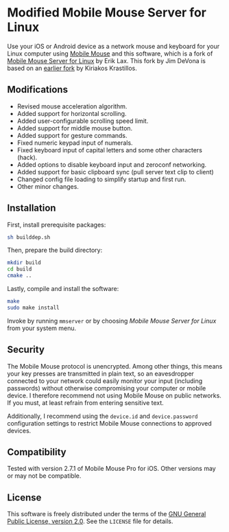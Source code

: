 # Modified Mobile Mouse Server for Linux

Use your iOS or Android device as a network mouse and keyboard for your Linux computer using [Mobile Mouse](http://www.mobilemouse.com/) and this software, which is a fork of [Mobile Mouse Server for Linux](http://sourceforge.net/projects/mmlinuxserver/) by Erik Lax. This fork by Jim DeVona is based on an [earlier fork](https://github.com/kiriakos/mmserver) by Kiriakos Krastillos.

## Modifications

- Revised mouse acceleration algorithm.
- Added support for horizontal scrolling.
- Added user-configurable scrolling speed limit.
- Added support for middle mouse button.
- Added support for gesture commands.
- Fixed numeric keypad input of numerals.
- Fixed keyboard input of capital letters and some other characters (hack).
- Added options to disable keyboard input and zeroconf networking.
- Added support for basic clipboard sync (pull server text clip to client)
- Changed config file loading to simplify startup and first run.
- Other minor changes.

## Installation

First, install prerequisite packages:

```sh
sh builddep.sh
```

Then, prepare the build directory:

```sh
mkdir build
cd build
cmake ..
```

Lastly, compile and install the software:

```sh
make
sudo make install
```

Invoke by running `mmserver` or by choosing *Mobile Mouse Server for Linux* from your system menu.

## Security

The Mobile Mouse protocol is unencrypted. Among other things, this means your key presses are transmitted in plain text, so an eavesdropper connected to your network could easily monitor your input (including passwords) without otherwise compromising your computer or mobile device. I therefore recommend not using Mobile Mouse on public networks. If you must, at least refrain from entering sensitive text.

Additionally, I recommend using the `device.id` and `device.password` configuration settings to restrict Mobile Mouse connections to approved devices.

## Compatibility

Tested with version 2.7.1 of Mobile Mouse Pro for iOS. Other versions may or may not be compatible.

## License

This software is freely distributed under the terms of the [GNU General Public License, version 2.0](http://www.gnu.org/licenses/gpl-2.0.txt). See the `LICENSE` file for details.
